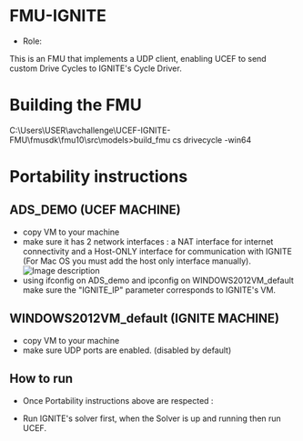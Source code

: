 # FMU-IGNITE

* Role: 

This is an FMU that implements a UDP client, enabling UCEF to send custom Drive Cycles to IGNITE's Cycle Driver.

# Building the FMU

C:\Users\USER\avchallenge\UCEF-IGNITE-FMU\fmusdk\fmu10\src\models>build_fmu cs drivecycle -win64

# Portability instructions


## ADS_DEMO (UCEF MACHINE)

* copy VM to your machine
* make sure it has 2 network interfaces : a NAT interface for internet connectivity and a Host-ONLY interface for communication with IGNITE  (For Mac OS you must add the host only interface manually).
![Image description](https://github.com/usnistgov/avchallenge/blob/feature/latest/UCEF-IGNITE-FMU/read_me_figures/IMG_0349.JPG)
* using ifconfig on ADS_demo and ipconfig on WINDOWS2012VM_default make sure the "IGNITE_IP" parameter corresponds to IGNITE's VM.

## WINDOWS2012VM_default (IGNITE MACHINE)

* copy VM to your machine
* make sure UDP ports are enabled. (disabled by default)

## How to run

* Once Portability instructions above are respected : 
- Run IGNITE's solver first, when the Solver is up and running then run UCEF.  
